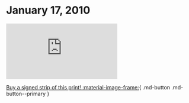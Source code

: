# January 17, 2010

![](https://www.achewood.com/comic.php?date=01172010)

[Buy a signed strip of this print! :material-image-frame:](https://achewood-holiday-pop-up.myshopify.com/products/strip#01172010){ .md-button .md-button--primary }
